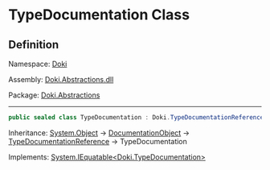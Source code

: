 # TypeDocumentation Class

## Definition

Namespace: [Doki](README.md)

Assembly: [Doki.Abstractions.dll](../README.md)

Package: [Doki.Abstractions](https://www.nuget.org/packages/Doki.Abstractions)

---

```csharp
public sealed class TypeDocumentation : Doki.TypeDocumentationReference, System.IEquatable<Doki.TypeDocumentation>
```

Inheritance: [System.Object](https://learn.microsoft.com/en-us/dotnet/api/System.Object) → [DocumentationObject](Doki.DocumentationObject.md) → [TypeDocumentationReference](Doki.TypeDocumentationReference.md) → TypeDocumentation

Implements: [System.IEquatable&lt;Doki.TypeDocumentation&gt;](https://learn.microsoft.com/en-us/dotnet/api/System.IEquatable&lt;Doki.TypeDocumentation&gt;)

